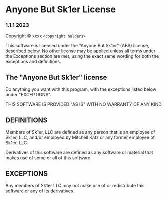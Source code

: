 # Anyone But Sk1er License
### 1.1.1 2023

Copyright © xxxx `<copyright holders>`

This software is licensed under the "Anyone But Sk1er" (ABS) license, 
described below. No other license may be applied unless all terms under the Exceptions section are met, using the exact same wording for both the exceptions and definitions.

## The "Anyone But Sk1er" license

Do anything you want with this program, with the exceptions listed 
below under "EXCEPTIONS".

THIS SOFTWARE IS PROVIDED "AS IS" WITH NO WARRANTY OF ANY KIND.

## DEFINITIONS

Members of Sk1er, LLC are defined as any person that is an employee 
of Sk1er, LLC, and/or employed by Mitchell Katz or any former employee 
of Sk1er, LLC.

Derivatives of this software are defined as any software or material 
that makes use of some or all of this software.


## EXCEPTIONS

Any members of Sk1er LLC may not make use of or redistribute this software 
or any of its derivatives.
